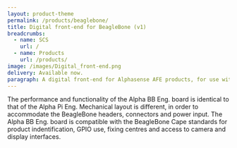 ```yaml
---
layout: product-theme
permalink: /products/beaglebone/
title: Digital front-end for BeagleBone (v1)
breadcrumbs:
  - name: SCS
    url: /
  - name: Products
    url: /products/
image: /images/Digital_front-end.png
delivery: Available now.
paragraph: A digital front-end for Alphasense AFE products, for use with the BeagleBone Green and BeagleBone Black microcontrollers.
---
```



The performance and functionality of the Alpha BB Eng. board is identical to that of the Alpha Pi Eng. Mechanical layout is different, in order to accommodate the BeagleBone headers, connectors and power input.
The Alpha BB Eng. board is compatible with the BeagleBone Cape standards for product indentification, GPIO use, fixing centres and access to camera and display interfaces.